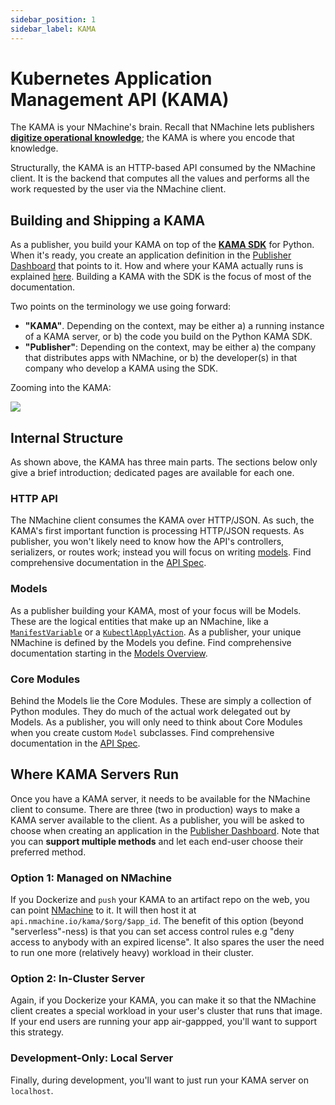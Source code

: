 ```yaml
---
sidebar_position: 1
sidebar_label: KAMA
---
```


# Kubernetes Application Management API (KAMA)

The KAMA is your NMachine's brain. Recall that NMachine lets publishers
**[digitize operational knowledge](/concepts/concepts-root#digitizing-operational-knowledge)**;
the KAMA is where you encode that knowledge. 

Structurally, the KAMA is an HTTP-based API consumed by the NMachine client. 
It is the backend that computes all the values and performs all
the work requested by the user via the NMachine client. 




## Building and Shipping a KAMA

As a publisher, you build your KAMA on top of the
**[KAMA SDK](https://pypi.org/project/kama-sdk-py/)** for Python. When it's ready, you
create an application definition in the [Publisher Dashboard](https://publish.nmachine.io) 
that points to it. How and where your KAMA actually runs 
is explained [here](#where-kama-servers-run). Building a KAMA with the SDK is the focus
of most of the documentation.

Two points on the terminology we use going forward:
- **"KAMA"**. Depending on the context, may be either a) a running instance
of a KAMA server, or b) the code you build on the Python KAMA SDK.
- **"Publisher"**: Depending on the context, may be either a) 
the company that distributes apps with NMachine, or b) the developer(s) in that company 
who develop a KAMA using the SDK.

Zooming into the KAMA: 

![](/img/concepts/kama-zoom.jpg)

## Internal Structure

As shown above, the KAMA has three main parts. The sections below only give a brief introduction;
dedicated pages are available for each one.

### HTTP API

The NMachine client consumes the KAMA over HTTP/JSON. As such, the KAMA's first important function
is processing HTTP/JSON requests. As publisher, you won't likely need to know 
how the API's controllers, serializers, or routes work; instead you will focus on writing 
[models](#models). Find comprehensive documentation in the [API Spec](/nope).


### Models

As a publisher building your KAMA, most of your focus will be Models. These are the logical
entities that make up an NMachine, like a 
[`ManifestVariable`](/models/variables/manifest-variables) or a 
[`KubectlApplyAction`](/models/actions/kubernetes-actions#kubectlapplyaction). 
As a publisher, your unique NMachine is defined by the Models you define. Find 
 comprehensive documentation starting in the [Models Overview](/models/models-overview.md).


### Core Modules 

Behind the Models lie the Core Modules. These are simply a collection of Python modules.
They do much of the actual work delegated out by Models. As a publisher, you will only
need to think about Core Modules when you create custom `Model` subclasses.
Find comprehensive documentation in the [API Spec](/nope). 




## Where KAMA Servers Run

Once you have a KAMA server, it needs to be available for the NMachine client to consume. There
are three (two in production) ways to make a KAMA server available to the client. As a publisher,
you will be asked to choose when creating an application in the 
[Publisher Dashboard](https://publisher.nmachine.io). Note that you
can **support multiple methods** and let each end-user choose their preferred method.

### Option 1: Managed on NMachine

If you Dockerize and `push` your KAMA to an artifact repo on the web, you can point
[NMachine](https://publish.nmachine.io) to it. It will then host it at
`api.nmachine.io/kama/$org/$app_id`. The benefit of this option 
(beyond "serverless"-ness) is that you can set access control rules
e.g "deny access to anybody with an expired license". It also spares the 
user the need to run one more (relatively heavy) workload in their cluster. 

### Option 2: In-Cluster Server

Again, if you Dockerize your KAMA, you can make it so that 
the NMachine client creates a special workload in your user's cluster that runs that image. 
If your end users are running your app air-gappped, you'll want to support this strategy.    

### Development-Only: Local Server 

Finally, during development, you'll want to just run your KAMA server on `localhost`.
